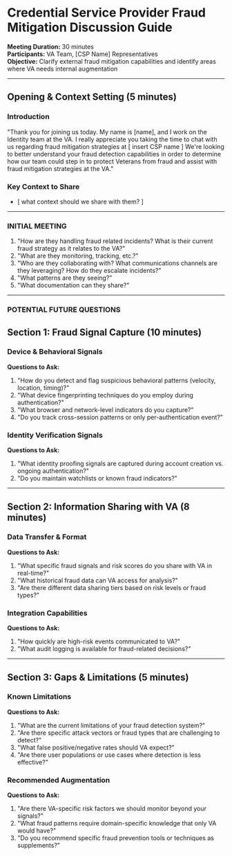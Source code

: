 # Credential Service Provider Fraud Mitigation Discussion Guide

**Meeting Duration:** 30 minutes  
**Participants:** VA Team, [CSP Name] Representatives  
**Objective:** Clarify external fraud mitigation capabilities and identify areas where VA needs internal augmentation

---

## Opening & Context Setting (5 minutes)

### Introduction
"Thank you for joining us today.  My name is [name], and I work on the Identity team at the VA.  I really appreciate you taking the time to chat with us regarding fraud mitigation strategies at [ insert CSP name ] We're looking to better understand your fraud detection capabilities in order to determine how our team could step in to protect Veterans from fraud and assist with fraud mitigation strategies at the VA."

### Key Context to Share  
- [ what context should we share with them? ]

---
### INITIAL MEETING
1. "How are they handling fraud related incidents?  What is their current fraud strategy as it relates to the VA?"
2. "What are they monitoring, tracking, etc.?"
3. "Who are they collaborating with?  What communications channels are they leveraging?  How do they escalate incidents?"
4. "What patterns are they seeing?"
5. "What documentation can they share?"

---
### POTENTIAL FUTURE QUESTIONS
## Section 1: Fraud Signal Capture (10 minutes)

### Device & Behavioral Signals
**Questions to Ask:**
1. "How do you detect and flag suspicious behavioral patterns (velocity, location, timing)?"
2. "What device fingerprinting techniques do you employ during authentication?"
3. "What browser and network-level indicators do you capture?"
4. "Do you track cross-session patterns or only per-authentication event?"

### Identity Verification Signals
**Questions to Ask:**
1. "What identity proofing signals are captured during account creation vs. ongoing authentication?"
2. "Do you maintain watchlists or known fraud indicators?"

---

## Section 2: Information Sharing with VA (8 minutes)

### Data Transfer & Format
**Questions to Ask:**
1. "What specific fraud signals and risk scores do you share with VA in real-time?"
2. "What historical fraud data can VA access for analysis?"
3. "Are there different data sharing tiers based on risk levels or fraud types?"

### Integration Capabilities
**Questions to Ask:**
1.  "How quickly are high-risk events communicated to VA?"
2. "What audit logging is available for fraud-related decisions?"

---

## Section 3: Gaps & Limitations (5 minutes)

### Known Limitations
**Questions to Ask:**
1. "What are the current limitations of your fraud detection system?"
2. "Are there specific attack vectors or fraud types that are challenging to detect?"
3. "What false positive/negative rates should VA expect?"
4. "Are there user populations or use cases where detection is less effective?"

### Recommended Augmentation
**Questions to Ask:**
1. "Are there VA-specific risk factors we should monitor beyond your signals?"
2. "What fraud patterns require domain-specific knowledge that only VA would have?"
3. "Do you recommend specific fraud prevention tools or techniques as supplements?"
